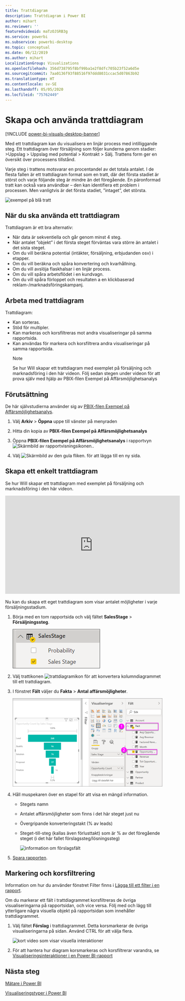 ```yaml
---
title: Trattdiagram
description: Trattdiagram i Power BI
author: mihart
ms.reviewer: ''
featuredvideoid: maTzOJSRB3g
ms.service: powerbi
ms.subservice: powerbi-desktop
ms.topic: conceptual
ms.date: 06/12/2019
ms.author: mihart
LocalizationGroup: Visualizations
ms.openlocfilehash: 356d738795f8bf99ba1e2f8dfc705b23f52a6d5e
ms.sourcegitcommit: 7aa0136f93f88516f97ddd8031ccac5d07863b92
ms.translationtype: HT
ms.contentlocale: sv-SE
ms.lasthandoff: 05/05/2020
ms.locfileid: "75762449"
---
```

# <a name="create-and-use-funnel-charts"></a>Skapa och använda trattdiagram

[!INCLUDE [power-bi-visuals-desktop-banner](../includes/power-bi-visuals-desktop-banner.md)]

Med ett trattdiagram kan du visualisera en linjär process med intilliggande steg. Ett trattdiagram över försäljning som följer kunderna genom stadier: \>Uppslag \> Uppslag med potential \> Kontrakt \> Sälj.  Trattens form ger en översikt över processens tillstånd.

Varje steg i trattens motsvarar en procentandel av det totala antalet. I de flesta fallen är ett trattdiagram format som en tratt, där det första stadiet är störst och varje följande steg är mindre än det föregående.  En päronformad tratt kan också vara användbar – den kan identifiera ett problem i processen.  Men vanligtvis är det första stadiet, ”intaget”, det största.

![exempel på blå tratt](media/power-bi-visualization-funnel-charts/funnelplain.png)

## <a name="when-to-use-a-funnel-chart"></a>När du ska använda ett trattdiagram
Trattdiagram är ett bra alternativ:

* När data är sekventiella och går genom minst 4 steg.
* När antalet ”objekt” i det första steget förväntas vara större än antalet i det sista steget.
* Om du vill beräkna potential (intäkter, försäljning, erbjudanden osv) i etapper.
* Om du vill beräkna och spåra konvertering och kvarhållning.
* Om du vill avslöja flaskhalsar i en linjär process.
* Om du vill spåra arbetsflödet i en kundvagn.
* Om du vill spåra förloppet och resultaten a en klickbaserad reklam-/marknadsföringskampanj.

## <a name="working-with-funnel-charts"></a>Arbeta med trattdiagram
Trattdiagram:

* Kan sorteras.
* Stöd för multipler.
* Kan markeras och korsfiltreras mot andra visualiseringar på samma rapportsida.
* Kan användas för markera och korsfiltrera andra visualiseringar på samma rapportsida.
   > [!NOTE]
   > Se hur Will skapar ett trattdiagram med exemplet på försäljning och marknadsföring i den här videon. Följ sedan stegen under videon för att prova själv med hjälp av PBIX-filen Exempel på Affärsmöjlighetsanalys
   > 
   > 
## <a name="prerequisite"></a>Förutsättning

De här självstudierna använder sig av [PBIX-filen Exempel på Affärsmöjlighetsanalys](https://download.microsoft.com/download/9/1/5/915ABCFA-7125-4D85-A7BD-05645BD95BD8/Opportunity%20Analysis%20Sample%20PBIX.pbix
).

1. Välj **Arkiv** > **Öppna** uppe till vänster på menyraden
   
2. Hitta din kopia av **PBIX-filen Exempel på Affärsmöjlighetsanalys**

1. Öppna **PBIX-filen Exempel på Affärsmöjlighetsanalys** i rapportvyn ![Skärmbild av rapportvisningsikonen.](media/power-bi-visualization-kpi/power-bi-report-view.png).

1. Välj ![Skärmbild av den gula fliken.](media/power-bi-visualization-kpi/power-bi-yellow-tab.png) för att lägga till en ny sida.


## <a name="create-a-basic-funnel-chart"></a>Skapa ett enkelt trattdiagram
Se hur Will skapar ett trattdiagram med exemplet på försäljning och marknadsföring i den här videon.

<iframe width="560" height="315" src="https://www.youtube.com/embed/qKRZPBnaUXM" frameborder="0" allow="autoplay; encrypted-media" allowfullscreen></iframe>


Nu kan du skapa ett eget trattdiagram som visar antalet möjligheter i varje försäljningsstadium.

1. Börja med en tom rapportsida och välj fältet **SalesStage** \> **Försäljningssteg**.
   
    ![välj försäljningsfas](media/power-bi-visualization-funnel-charts/funnelselectfield-new.png)

1. Välj trattikonen ![trattdiagramikon](media/power-bi-visualization-funnel-charts/power-bi-funnel-icon.png) för att konvertera kolumndiagrammet till ett trattdiagram.

2. I fönstret **Fält** väljer du **Fakta** \> **Antal affärsmöjligheter**.
   
    ![skapa trattdiagram](media/power-bi-visualization-funnel-charts/power-bi-funnel-2.png)
4. Håll muspekaren över en stapel för att visa en mängd information.
   
   * Stegets namn
   * Antalet affärsmöjligheter som finns i det här steget just nu
   * Övergripande konverteringstakt (% av leads) 
   * Steget-till-steg (kallas även förlusttakt) som är % av det föregående steget (i det här fallet förslagssteg/lösningssteg)
     
     ![information om förslagsfält](media/power-bi-visualization-funnel-charts/funnelhover-new.png)

6. [Spara rapporten](../service-report-save.md).

## <a name="highlighting-and-cross-filtering"></a>Markering och korsfiltrering
Information om hur du använder fönstret Filter finns i [Lägga till ett filter i en rapport](../power-bi-report-add-filter.md).

Om du markerar ett fält i trattdiagrammet korsfiltreras de övriga visualiseringarna på rapportsidan, och vice versa. Följ med och lägg till ytterligare några visuella objekt på rapportsidan som innehåller trattdiagrammet.

1. Välj fältet **Förslag** i trattdiagrammet. Detta korsmarkerar de övriga visualiseringarna på sidan. Använd CTRL för att välja flera.
   
   ![kort video som visar visuella interaktioner](media/power-bi-visualization-funnel-charts/funnelchartnoowl.gif)
2. För att hantera hur diagram korsmarkeras och korsfiltrerar varandra, se [Visualiseringsinteraktioner i en Power BI-rapport](../service-reports-visual-interactions.md)

## <a name="next-steps"></a>Nästa steg

[Mätare i Power BI](power-bi-visualization-radial-gauge-charts.md)

[Visualiseringstyper i Power BI](power-bi-visualization-types-for-reports-and-q-and-a.md)
